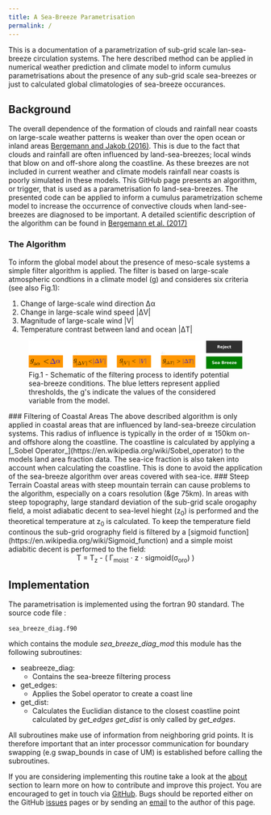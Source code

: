 ```yaml
---
title: A Sea-Breeze Parametrisation
permalink: /
---
```

This is a  documentation of a parametrization of sub-grid scale lan-sea-breeze 
circulation systems. The here described method can be applied in numerical 
weather prediction and climate model to inform cumulus parametrisations about 
the presence of any sub-grid scale sea-breezes or just to calculated global 
climatologies of sea-breeze occurances.
## Background
The overall dependence of the formation of clouds and rainfall near coasts on large-scale weather patterns is weaker than over the open ocean or inland areas
    [Bergemann and Jakob (2016)](https://arxiv.org/abs/1603.02392v1).
    This is due to the fact that clouds and rainfall are often influenced by land-sea-breezes; 
    local winds that blow on and off-shore along the coastline. As these breezes 
    are not included in current weather and climate models rainfall near coasts 
    is poorly simulated in these models. This GitHub page presents an algorithm, 
    or trigger, that is used as a parametrisation fo land-sea-breezes. 
    The presented code can be applied to inform a cumulus parametrization scheme 
    model to increase the occurrence of convective clouds when land-see-breezes 
    are diagnosed to be important. A detailed scientific description of the 
    algorithm can be found in [Bergemann et al. (2017)](http://onlinelibrary.wiley.com/doi/10.1002/2017MS001048/full)
   

### The Algorithm
<p>To inform the global model about the presence of meso-scale systems
a simple filter algorithm is applied. The filter is based on large-scale
atmospheric condtions in a climate model (g) and consideres six criteria (see also Fig.1):
<ol><li>Change of large-scale wind direction &Delta;&alpha;</li>
<li>Change in large-scale wind speed |&Delta;V|</li>
<li>Magnitude of large-scale wind |V|</li>
<li>Temperature contrast between land and ocean |&Delta;T|</li></ol></p>
<figure>
<img src="assets/images/Seabreeze_detect.png">
<figcaption>Fig.1 - Schematic of the filtering process to identify potential sea-breeze conditions. 
The blue letters represent applied thresholds, the g's indicate the values of the considered variable from the model.
</figcaption>
</figure>
### Filtering of Coastal Areas
The above described algorithm is only applied in coastal areas that are
influenced by land-sea-breeze circulation systems. This radius of influence
is typically in the order of &cong; 150km on- and offshore along the coastline.
The coastline is calculated by applying a [_Sobel Operator_](https://en.wikipedia.org/wiki/Sobel_operator) 
to the models land area fraction data. The sea-ice 
fraction is also taken into account when calculating the coastline. 
This is done to avoid the application of the sea-breeze algorithm over areas 
covered with sea-ice.
### Steep Terrain
Coastal areas with steep mountain terrain can cause problems to the algorithm,
especially on a coars resolution (&ge 75km). In areas with steep topography, 
large standard deviation of the sub-grid scale orogaphy field, a moist adiabatic
decent to sea-level hieght (z<sub>0</sub>) is performed and the theoretical 
temperature at z<sub>0</sub> is calculated. To keep the temperature field 
continous the sub-grid orography field is filtered by a [sigmoid function](https://en.wikipedia.org/wiki/Sigmoid_function) and a simple moist adiabitic 
decent is performed to the field:

<center>T = T<sub>z</sub> - ( &Gamma;<sub>moist</sub> &sdot; z &sdot; sigmoid(&sigma;<sub>oro</sub>) )</center>

## Implementation
The parametrisation is implemented using the fortran 90 standard. The source code file :
```
sea_breeze_diag.f90
```
which contains the module *sea_breeze_diag_mod* this module has the following subroutines:
* seabreeze_diag:
  - Contains the sea-breeze filtering process
* get_edges:
  - Applies the Sobel operator to create a coast line
* get_dist:
  - Calculates the Euclidian distance to the closest coastline point calculated by *get_edges*
*get_dist* is only called by *get_edges*.

All subroutines make use of information from neighboring grid points. It is therefore important
that an inter processor communication for boundary swapping (e.g swap_bounds in case of UM) is
established before calling the subroutines. 

If you are considering implementing this routine take a look at the  [about](/about) 
section to learn more on how to contribute and improve this project. You are encouraged 
to get in touch via [GitHub](https://github.com/antarcticrainforest/seabreeze_param). 
Bugs should be reported either on the GitHub [issues](https://github.com/antarcticrainforest/seabreeze_param/issues) 
pages or by sending an [email](mailto:martin.bergemann@monash.edu) to the author of this page.
